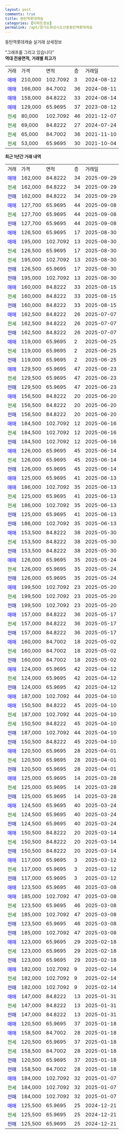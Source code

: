 ```yaml
---
layout: post
comments: true
title: 동탄역롯데캐슬
categories: [아파트정보]
permalink: /apt/경기도화성시오산동동탄역롯데캐슬
---
```


동탄역롯데캐슬 실거래 상세정보

<script type="text/javascript">
  google.charts.load('current', {'packages':['line', 'corechart']});
  google.charts.setOnLoadCallback(drawChart);

  function drawChart() {
    var data = new google.visualization.DataTable();
    data.addColumn('date', '거래일');
    data.addColumn('number', "매매");
    data.addColumn('number', "전세");
    data.addColumn('number', "전매");

    data.addRows([[new Date(Date.parse("2025-09-29")), 162000, null, null], [new Date(Date.parse("2025-09-29")), null, 162000, null], [new Date(Date.parse("2025-09-29")), null, null, 162000], [new Date(Date.parse("2025-09-08")), 127700, null, null], [new Date(Date.parse("2025-09-08")), null, 127700, null], [new Date(Date.parse("2025-09-08")), null, null, 127700], [new Date(Date.parse("2025-08-30")), 126500, null, null], [new Date(Date.parse("2025-08-30")), 195000, null, null], [new Date(Date.parse("2025-08-30")), null, 126500, null], [new Date(Date.parse("2025-08-30")), null, 195000, null], [new Date(Date.parse("2025-08-30")), null, null, 126500], [new Date(Date.parse("2025-08-30")), null, null, 195000], [new Date(Date.parse("2025-08-15")), 160000, null, null], [new Date(Date.parse("2025-08-15")), null, 160000, null], [new Date(Date.parse("2025-08-15")), null, null, 160000], [new Date(Date.parse("2025-07-07")), 162500, null, null], [new Date(Date.parse("2025-07-07")), null, 162500, null], [new Date(Date.parse("2025-07-07")), null, null, 162500], [new Date(Date.parse("2025-06-25")), 119000, null, null], [new Date(Date.parse("2025-06-25")), null, 119000, null], [new Date(Date.parse("2025-06-25")), null, null, 119000], [new Date(Date.parse("2025-06-23")), 129500, null, null], [new Date(Date.parse("2025-06-23")), null, 129500, null], [new Date(Date.parse("2025-06-23")), null, null, 129500], [new Date(Date.parse("2025-06-20")), 156500, null, null], [new Date(Date.parse("2025-06-20")), null, 156500, null], [new Date(Date.parse("2025-06-20")), null, null, 156500], [new Date(Date.parse("2025-06-16")), 184500, null, null], [new Date(Date.parse("2025-06-16")), null, 184500, null], [new Date(Date.parse("2025-06-16")), null, null, 184500], [new Date(Date.parse("2025-06-14")), 126000, null, null], [new Date(Date.parse("2025-06-14")), null, 126000, null], [new Date(Date.parse("2025-06-14")), null, null, 126000], [new Date(Date.parse("2025-06-13")), 125000, null, null], [new Date(Date.parse("2025-06-13")), 186000, null, null], [new Date(Date.parse("2025-06-13")), null, 125000, null], [new Date(Date.parse("2025-06-13")), null, 186000, null], [new Date(Date.parse("2025-06-13")), null, null, 125000], [new Date(Date.parse("2025-06-13")), null, null, 186000], [new Date(Date.parse("2025-05-30")), 153500, null, null], [new Date(Date.parse("2025-05-30")), null, 153500, null], [new Date(Date.parse("2025-05-30")), null, null, 153500], [new Date(Date.parse("2025-05-24")), 126000, null, null], [new Date(Date.parse("2025-05-24")), null, 126000, null], [new Date(Date.parse("2025-05-24")), null, null, 126000], [new Date(Date.parse("2025-05-20")), 199500, null, null], [new Date(Date.parse("2025-05-20")), null, 199500, null], [new Date(Date.parse("2025-05-20")), null, null, 199500], [new Date(Date.parse("2025-05-17")), 157000, null, null], [new Date(Date.parse("2025-05-17")), null, 157000, null], [new Date(Date.parse("2025-05-17")), null, null, 157000], [new Date(Date.parse("2025-05-02")), 160000, null, null], [new Date(Date.parse("2025-05-02")), null, 160000, null], [new Date(Date.parse("2025-05-02")), null, null, 160000], [new Date(Date.parse("2025-04-12")), 124000, null, null], [new Date(Date.parse("2025-04-12")), null, 124000, null], [new Date(Date.parse("2025-04-12")), null, null, 124000], [new Date(Date.parse("2025-04-10")), 187000, null, null], [new Date(Date.parse("2025-04-10")), 150500, null, null], [new Date(Date.parse("2025-04-10")), null, 187000, null], [new Date(Date.parse("2025-04-10")), null, 150500, null], [new Date(Date.parse("2025-04-10")), null, null, 187000], [new Date(Date.parse("2025-04-10")), null, null, 150500], [new Date(Date.parse("2025-04-01")), 120500, null, null], [new Date(Date.parse("2025-04-01")), null, 120500, null], [new Date(Date.parse("2025-04-01")), null, null, 120500], [new Date(Date.parse("2025-03-28")), 125000, null, null], [new Date(Date.parse("2025-03-28")), null, 125000, null], [new Date(Date.parse("2025-03-28")), null, null, 125000], [new Date(Date.parse("2025-03-24")), 124500, null, null], [new Date(Date.parse("2025-03-24")), null, 124500, null], [new Date(Date.parse("2025-03-24")), null, null, 124500], [new Date(Date.parse("2025-03-14")), 150500, null, null], [new Date(Date.parse("2025-03-14")), null, 150500, null], [new Date(Date.parse("2025-03-14")), null, null, 150500], [new Date(Date.parse("2025-03-12")), 117000, null, null], [new Date(Date.parse("2025-03-12")), null, 117000, null], [new Date(Date.parse("2025-03-12")), null, null, 117000], [new Date(Date.parse("2025-03-08")), 123500, null, null], [new Date(Date.parse("2025-03-08")), 185000, null, null], [new Date(Date.parse("2025-03-08")), null, 123500, null], [new Date(Date.parse("2025-03-08")), null, 185000, null], [new Date(Date.parse("2025-03-08")), null, null, 123500], [new Date(Date.parse("2025-03-08")), null, null, 185000], [new Date(Date.parse("2025-02-18")), 123000, null, null], [new Date(Date.parse("2025-02-18")), null, 123000, null], [new Date(Date.parse("2025-02-18")), null, null, 123000], [new Date(Date.parse("2025-02-14")), 182000, null, null], [new Date(Date.parse("2025-02-14")), null, 182000, null], [new Date(Date.parse("2025-02-14")), null, null, 182000], [new Date(Date.parse("2025-01-31")), 147000, null, null], [new Date(Date.parse("2025-01-31")), null, 147000, null], [new Date(Date.parse("2025-01-31")), null, null, 147000], [new Date(Date.parse("2025-01-18")), 120500, null, null], [new Date(Date.parse("2025-01-18")), 158500, null, null], [new Date(Date.parse("2025-01-18")), null, 120500, null], [new Date(Date.parse("2025-01-18")), null, 158500, null], [new Date(Date.parse("2025-01-18")), null, null, 120500], [new Date(Date.parse("2025-01-18")), null, null, 158500], [new Date(Date.parse("2025-01-07")), 184000, null, null], [new Date(Date.parse("2025-01-07")), null, 184000, null], [new Date(Date.parse("2025-01-07")), null, null, 184000], [new Date(Date.parse("2024-12-21")), 125500, null, null], [new Date(Date.parse("2024-12-21")), null, 125500, null], [new Date(Date.parse("2024-12-21")), null, null, 125500]]);

    var options = {
      hAxis: {
        format: 'yyyy/MM/dd'
      },    
      lineWidth: 0,
      pointsVisible: true,    
      title: '최근 1년간 유형별 실거래가 분포',
      legend: { position: 'bottom' }
    };

    var formatter = new google.visualization.NumberFormat({pattern:'###,###'} );
    formatter.format(data, 1);
    formatter.format(data, 2);
    
    setTimeout(function() {
        var chart = new google.visualization.LineChart(document.getElementById('columnchart_material'));
        chart.draw(data, (options));
        document.getElementById('loading').style.display = 'none';
    }, 200);
  }
</script>


<div id="loading" style="z-index:20; display: block; margin-left: 0px">"그래프를 그리고 있습니다"</div>
<div id="columnchart_material" style="width: 95%; margin-left: 0px; display: block"></div>
<!-- contents start -->
<b>역대 전용면적, 거래별 최고가</b>
<table class="sortable">
    <tr>
      <td>거래</td>
      <td>가격</td>
      <td>면적</td>
      <td>층</td>
      <td>거래일</td>
    </tr>
        <tr>
          <td><a style="color: blue">매매</a></td>
          <td>210,000</td>
          <td>102.7092</td>
          <td>3</td>
          <td>2024-08-12</td>
        </tr>            <tr>
          <td><a style="color: blue">매매</a></td>
          <td>166,000</td>
          <td>84.7002</td>
          <td>36</td>
          <td>2024-08-11</td>
        </tr>            <tr>
          <td><a style="color: blue">매매</a></td>
          <td>158,000</td>
          <td>84.8222</td>
          <td>33</td>
          <td>2024-08-14</td>
        </tr>            <tr>
          <td><a style="color: blue">매매</a></td>
          <td>129,000</td>
          <td>65.9695</td>
          <td>37</td>
          <td>2023-08-12</td>
        </tr>        
        <tr>
              <td><a style="color: darkgreen">전세</a></td>
              <td>80,000</td>
              <td>102.7092</td>
              <td>46</td>
              <td>2021-12-07</td>
            </tr>            <tr>
              <td><a style="color: darkgreen">전세</a></td>
              <td>69,000</td>
              <td>84.8222</td>
              <td>27</td>
              <td>2024-07-24</td>
            </tr>            <tr>
              <td><a style="color: darkgreen">전세</a></td>
              <td>65,000</td>
              <td>84.7002</td>
              <td>36</td>
              <td>2021-11-10</td>
            </tr>            <tr>
              <td><a style="color: darkgreen">전세</a></td>
              <td>53,000</td>
              <td>65.9695</td>
              <td>30</td>
              <td>2021-10-04</td>
            </tr>        
    
</table>

<b>최근 1년간 거래 내역</b>

<table class="sortable">
    <tr>
      <td>거래</td>
      <td>가격</td>
      <td>면적</td>
      <td>층</td>
      <td>거래일</td>
    </tr>
    <tr>
      <td><a style="color: blue">매매</a></td>
      <td>162,000</td>
      <td>84.8222</td>
      <td>34</td>
      <td>2025-09-29</td>
    </tr>          <tr>
      <td><a style="color: darkgreen">전세</a></td>
      <td>162,000</td>
      <td>84.8222</td>
      <td>34</td>
      <td>2025-09-29</td>
    </tr>          <tr>
      <td><a style="color: darkblue">전매</a></td>
      <td>162,000</td>
      <td>84.8222</td>
      <td>34</td>
      <td>2025-09-29</td>
    </tr>          <tr>
      <td><a style="color: blue">매매</a></td>
      <td>127,700</td>
      <td>65.9695</td>
      <td>44</td>
      <td>2025-09-08</td>
    </tr>          <tr>
      <td><a style="color: darkgreen">전세</a></td>
      <td>127,700</td>
      <td>65.9695</td>
      <td>44</td>
      <td>2025-09-08</td>
    </tr>          <tr>
      <td><a style="color: darkblue">전매</a></td>
      <td>127,700</td>
      <td>65.9695</td>
      <td>44</td>
      <td>2025-09-08</td>
    </tr>          <tr>
      <td><a style="color: blue">매매</a></td>
      <td>126,500</td>
      <td>65.9695</td>
      <td>17</td>
      <td>2025-08-30</td>
    </tr>          <tr>
      <td><a style="color: blue">매매</a></td>
      <td>195,000</td>
      <td>102.7092</td>
      <td>13</td>
      <td>2025-08-30</td>
    </tr>          <tr>
      <td><a style="color: darkgreen">전세</a></td>
      <td>126,500</td>
      <td>65.9695</td>
      <td>17</td>
      <td>2025-08-30</td>
    </tr>          <tr>
      <td><a style="color: darkgreen">전세</a></td>
      <td>195,000</td>
      <td>102.7092</td>
      <td>13</td>
      <td>2025-08-30</td>
    </tr>          <tr>
      <td><a style="color: darkblue">전매</a></td>
      <td>126,500</td>
      <td>65.9695</td>
      <td>17</td>
      <td>2025-08-30</td>
    </tr>          <tr>
      <td><a style="color: darkblue">전매</a></td>
      <td>195,000</td>
      <td>102.7092</td>
      <td>13</td>
      <td>2025-08-30</td>
    </tr>          <tr>
      <td><a style="color: blue">매매</a></td>
      <td>160,000</td>
      <td>84.8222</td>
      <td>33</td>
      <td>2025-08-15</td>
    </tr>          <tr>
      <td><a style="color: darkgreen">전세</a></td>
      <td>160,000</td>
      <td>84.8222</td>
      <td>33</td>
      <td>2025-08-15</td>
    </tr>          <tr>
      <td><a style="color: darkblue">전매</a></td>
      <td>160,000</td>
      <td>84.8222</td>
      <td>33</td>
      <td>2025-08-15</td>
    </tr>          <tr>
      <td><a style="color: blue">매매</a></td>
      <td>162,500</td>
      <td>84.8222</td>
      <td>26</td>
      <td>2025-07-07</td>
    </tr>          <tr>
      <td><a style="color: darkgreen">전세</a></td>
      <td>162,500</td>
      <td>84.8222</td>
      <td>26</td>
      <td>2025-07-07</td>
    </tr>          <tr>
      <td><a style="color: darkblue">전매</a></td>
      <td>162,500</td>
      <td>84.8222</td>
      <td>26</td>
      <td>2025-07-07</td>
    </tr>          <tr>
      <td><a style="color: blue">매매</a></td>
      <td>119,000</td>
      <td>65.9695</td>
      <td>2</td>
      <td>2025-06-25</td>
    </tr>          <tr>
      <td><a style="color: darkgreen">전세</a></td>
      <td>119,000</td>
      <td>65.9695</td>
      <td>2</td>
      <td>2025-06-25</td>
    </tr>          <tr>
      <td><a style="color: darkblue">전매</a></td>
      <td>119,000</td>
      <td>65.9695</td>
      <td>2</td>
      <td>2025-06-25</td>
    </tr>          <tr>
      <td><a style="color: blue">매매</a></td>
      <td>129,500</td>
      <td>65.9695</td>
      <td>47</td>
      <td>2025-06-23</td>
    </tr>          <tr>
      <td><a style="color: darkgreen">전세</a></td>
      <td>129,500</td>
      <td>65.9695</td>
      <td>47</td>
      <td>2025-06-23</td>
    </tr>          <tr>
      <td><a style="color: darkblue">전매</a></td>
      <td>129,500</td>
      <td>65.9695</td>
      <td>47</td>
      <td>2025-06-23</td>
    </tr>          <tr>
      <td><a style="color: blue">매매</a></td>
      <td>156,500</td>
      <td>84.8222</td>
      <td>20</td>
      <td>2025-06-20</td>
    </tr>          <tr>
      <td><a style="color: darkgreen">전세</a></td>
      <td>156,500</td>
      <td>84.8222</td>
      <td>20</td>
      <td>2025-06-20</td>
    </tr>          <tr>
      <td><a style="color: darkblue">전매</a></td>
      <td>156,500</td>
      <td>84.8222</td>
      <td>20</td>
      <td>2025-06-20</td>
    </tr>          <tr>
      <td><a style="color: blue">매매</a></td>
      <td>184,500</td>
      <td>102.7092</td>
      <td>12</td>
      <td>2025-06-16</td>
    </tr>          <tr>
      <td><a style="color: darkgreen">전세</a></td>
      <td>184,500</td>
      <td>102.7092</td>
      <td>12</td>
      <td>2025-06-16</td>
    </tr>          <tr>
      <td><a style="color: darkblue">전매</a></td>
      <td>184,500</td>
      <td>102.7092</td>
      <td>12</td>
      <td>2025-06-16</td>
    </tr>          <tr>
      <td><a style="color: blue">매매</a></td>
      <td>126,000</td>
      <td>65.9695</td>
      <td>45</td>
      <td>2025-06-14</td>
    </tr>          <tr>
      <td><a style="color: darkgreen">전세</a></td>
      <td>126,000</td>
      <td>65.9695</td>
      <td>45</td>
      <td>2025-06-14</td>
    </tr>          <tr>
      <td><a style="color: darkblue">전매</a></td>
      <td>126,000</td>
      <td>65.9695</td>
      <td>45</td>
      <td>2025-06-14</td>
    </tr>          <tr>
      <td><a style="color: blue">매매</a></td>
      <td>125,000</td>
      <td>65.9695</td>
      <td>41</td>
      <td>2025-06-13</td>
    </tr>          <tr>
      <td><a style="color: blue">매매</a></td>
      <td>186,000</td>
      <td>102.7092</td>
      <td>35</td>
      <td>2025-06-13</td>
    </tr>          <tr>
      <td><a style="color: darkgreen">전세</a></td>
      <td>125,000</td>
      <td>65.9695</td>
      <td>41</td>
      <td>2025-06-13</td>
    </tr>          <tr>
      <td><a style="color: darkgreen">전세</a></td>
      <td>186,000</td>
      <td>102.7092</td>
      <td>35</td>
      <td>2025-06-13</td>
    </tr>          <tr>
      <td><a style="color: darkblue">전매</a></td>
      <td>125,000</td>
      <td>65.9695</td>
      <td>41</td>
      <td>2025-06-13</td>
    </tr>          <tr>
      <td><a style="color: darkblue">전매</a></td>
      <td>186,000</td>
      <td>102.7092</td>
      <td>35</td>
      <td>2025-06-13</td>
    </tr>          <tr>
      <td><a style="color: blue">매매</a></td>
      <td>153,500</td>
      <td>84.8222</td>
      <td>38</td>
      <td>2025-05-30</td>
    </tr>          <tr>
      <td><a style="color: darkgreen">전세</a></td>
      <td>153,500</td>
      <td>84.8222</td>
      <td>38</td>
      <td>2025-05-30</td>
    </tr>          <tr>
      <td><a style="color: darkblue">전매</a></td>
      <td>153,500</td>
      <td>84.8222</td>
      <td>38</td>
      <td>2025-05-30</td>
    </tr>          <tr>
      <td><a style="color: blue">매매</a></td>
      <td>126,000</td>
      <td>65.9695</td>
      <td>35</td>
      <td>2025-05-24</td>
    </tr>          <tr>
      <td><a style="color: darkgreen">전세</a></td>
      <td>126,000</td>
      <td>65.9695</td>
      <td>35</td>
      <td>2025-05-24</td>
    </tr>          <tr>
      <td><a style="color: darkblue">전매</a></td>
      <td>126,000</td>
      <td>65.9695</td>
      <td>35</td>
      <td>2025-05-24</td>
    </tr>          <tr>
      <td><a style="color: blue">매매</a></td>
      <td>199,500</td>
      <td>102.7092</td>
      <td>23</td>
      <td>2025-05-20</td>
    </tr>          <tr>
      <td><a style="color: darkgreen">전세</a></td>
      <td>199,500</td>
      <td>102.7092</td>
      <td>23</td>
      <td>2025-05-20</td>
    </tr>          <tr>
      <td><a style="color: darkblue">전매</a></td>
      <td>199,500</td>
      <td>102.7092</td>
      <td>23</td>
      <td>2025-05-20</td>
    </tr>          <tr>
      <td><a style="color: blue">매매</a></td>
      <td>157,000</td>
      <td>84.8222</td>
      <td>36</td>
      <td>2025-05-17</td>
    </tr>          <tr>
      <td><a style="color: darkgreen">전세</a></td>
      <td>157,000</td>
      <td>84.8222</td>
      <td>36</td>
      <td>2025-05-17</td>
    </tr>          <tr>
      <td><a style="color: darkblue">전매</a></td>
      <td>157,000</td>
      <td>84.8222</td>
      <td>36</td>
      <td>2025-05-17</td>
    </tr>          <tr>
      <td><a style="color: blue">매매</a></td>
      <td>160,000</td>
      <td>84.7002</td>
      <td>18</td>
      <td>2025-05-02</td>
    </tr>          <tr>
      <td><a style="color: darkgreen">전세</a></td>
      <td>160,000</td>
      <td>84.7002</td>
      <td>18</td>
      <td>2025-05-02</td>
    </tr>          <tr>
      <td><a style="color: darkblue">전매</a></td>
      <td>160,000</td>
      <td>84.7002</td>
      <td>18</td>
      <td>2025-05-02</td>
    </tr>          <tr>
      <td><a style="color: blue">매매</a></td>
      <td>124,000</td>
      <td>65.9695</td>
      <td>42</td>
      <td>2025-04-12</td>
    </tr>          <tr>
      <td><a style="color: darkgreen">전세</a></td>
      <td>124,000</td>
      <td>65.9695</td>
      <td>42</td>
      <td>2025-04-12</td>
    </tr>          <tr>
      <td><a style="color: darkblue">전매</a></td>
      <td>124,000</td>
      <td>65.9695</td>
      <td>42</td>
      <td>2025-04-12</td>
    </tr>          <tr>
      <td><a style="color: blue">매매</a></td>
      <td>187,000</td>
      <td>102.7092</td>
      <td>44</td>
      <td>2025-04-10</td>
    </tr>          <tr>
      <td><a style="color: blue">매매</a></td>
      <td>150,500</td>
      <td>84.8222</td>
      <td>45</td>
      <td>2025-04-10</td>
    </tr>          <tr>
      <td><a style="color: darkgreen">전세</a></td>
      <td>187,000</td>
      <td>102.7092</td>
      <td>44</td>
      <td>2025-04-10</td>
    </tr>          <tr>
      <td><a style="color: darkgreen">전세</a></td>
      <td>150,500</td>
      <td>84.8222</td>
      <td>45</td>
      <td>2025-04-10</td>
    </tr>          <tr>
      <td><a style="color: darkblue">전매</a></td>
      <td>187,000</td>
      <td>102.7092</td>
      <td>44</td>
      <td>2025-04-10</td>
    </tr>          <tr>
      <td><a style="color: darkblue">전매</a></td>
      <td>150,500</td>
      <td>84.8222</td>
      <td>45</td>
      <td>2025-04-10</td>
    </tr>          <tr>
      <td><a style="color: blue">매매</a></td>
      <td>120,500</td>
      <td>65.9695</td>
      <td>28</td>
      <td>2025-04-01</td>
    </tr>          <tr>
      <td><a style="color: darkgreen">전세</a></td>
      <td>120,500</td>
      <td>65.9695</td>
      <td>28</td>
      <td>2025-04-01</td>
    </tr>          <tr>
      <td><a style="color: darkblue">전매</a></td>
      <td>120,500</td>
      <td>65.9695</td>
      <td>28</td>
      <td>2025-04-01</td>
    </tr>          <tr>
      <td><a style="color: blue">매매</a></td>
      <td>125,000</td>
      <td>65.9695</td>
      <td>14</td>
      <td>2025-03-28</td>
    </tr>          <tr>
      <td><a style="color: darkgreen">전세</a></td>
      <td>125,000</td>
      <td>65.9695</td>
      <td>14</td>
      <td>2025-03-28</td>
    </tr>          <tr>
      <td><a style="color: darkblue">전매</a></td>
      <td>125,000</td>
      <td>65.9695</td>
      <td>14</td>
      <td>2025-03-28</td>
    </tr>          <tr>
      <td><a style="color: blue">매매</a></td>
      <td>124,500</td>
      <td>65.9695</td>
      <td>40</td>
      <td>2025-03-24</td>
    </tr>          <tr>
      <td><a style="color: darkgreen">전세</a></td>
      <td>124,500</td>
      <td>65.9695</td>
      <td>40</td>
      <td>2025-03-24</td>
    </tr>          <tr>
      <td><a style="color: darkblue">전매</a></td>
      <td>124,500</td>
      <td>65.9695</td>
      <td>40</td>
      <td>2025-03-24</td>
    </tr>          <tr>
      <td><a style="color: blue">매매</a></td>
      <td>150,500</td>
      <td>84.8222</td>
      <td>20</td>
      <td>2025-03-14</td>
    </tr>          <tr>
      <td><a style="color: darkgreen">전세</a></td>
      <td>150,500</td>
      <td>84.8222</td>
      <td>20</td>
      <td>2025-03-14</td>
    </tr>          <tr>
      <td><a style="color: darkblue">전매</a></td>
      <td>150,500</td>
      <td>84.8222</td>
      <td>20</td>
      <td>2025-03-14</td>
    </tr>          <tr>
      <td><a style="color: blue">매매</a></td>
      <td>117,000</td>
      <td>65.9695</td>
      <td>3</td>
      <td>2025-03-12</td>
    </tr>          <tr>
      <td><a style="color: darkgreen">전세</a></td>
      <td>117,000</td>
      <td>65.9695</td>
      <td>3</td>
      <td>2025-03-12</td>
    </tr>          <tr>
      <td><a style="color: darkblue">전매</a></td>
      <td>117,000</td>
      <td>65.9695</td>
      <td>3</td>
      <td>2025-03-12</td>
    </tr>          <tr>
      <td><a style="color: blue">매매</a></td>
      <td>123,500</td>
      <td>65.9695</td>
      <td>46</td>
      <td>2025-03-08</td>
    </tr>          <tr>
      <td><a style="color: blue">매매</a></td>
      <td>185,000</td>
      <td>102.7092</td>
      <td>47</td>
      <td>2025-03-08</td>
    </tr>          <tr>
      <td><a style="color: darkgreen">전세</a></td>
      <td>123,500</td>
      <td>65.9695</td>
      <td>46</td>
      <td>2025-03-08</td>
    </tr>          <tr>
      <td><a style="color: darkgreen">전세</a></td>
      <td>185,000</td>
      <td>102.7092</td>
      <td>47</td>
      <td>2025-03-08</td>
    </tr>          <tr>
      <td><a style="color: darkblue">전매</a></td>
      <td>123,500</td>
      <td>65.9695</td>
      <td>46</td>
      <td>2025-03-08</td>
    </tr>          <tr>
      <td><a style="color: darkblue">전매</a></td>
      <td>185,000</td>
      <td>102.7092</td>
      <td>47</td>
      <td>2025-03-08</td>
    </tr>          <tr>
      <td><a style="color: blue">매매</a></td>
      <td>123,000</td>
      <td>65.9695</td>
      <td>29</td>
      <td>2025-02-18</td>
    </tr>          <tr>
      <td><a style="color: darkgreen">전세</a></td>
      <td>123,000</td>
      <td>65.9695</td>
      <td>29</td>
      <td>2025-02-18</td>
    </tr>          <tr>
      <td><a style="color: darkblue">전매</a></td>
      <td>123,000</td>
      <td>65.9695</td>
      <td>29</td>
      <td>2025-02-18</td>
    </tr>          <tr>
      <td><a style="color: blue">매매</a></td>
      <td>182,000</td>
      <td>102.7092</td>
      <td>9</td>
      <td>2025-02-14</td>
    </tr>          <tr>
      <td><a style="color: darkgreen">전세</a></td>
      <td>182,000</td>
      <td>102.7092</td>
      <td>9</td>
      <td>2025-02-14</td>
    </tr>          <tr>
      <td><a style="color: darkblue">전매</a></td>
      <td>182,000</td>
      <td>102.7092</td>
      <td>9</td>
      <td>2025-02-14</td>
    </tr>          <tr>
      <td><a style="color: blue">매매</a></td>
      <td>147,000</td>
      <td>84.8222</td>
      <td>13</td>
      <td>2025-01-31</td>
    </tr>          <tr>
      <td><a style="color: darkgreen">전세</a></td>
      <td>147,000</td>
      <td>84.8222</td>
      <td>13</td>
      <td>2025-01-31</td>
    </tr>          <tr>
      <td><a style="color: darkblue">전매</a></td>
      <td>147,000</td>
      <td>84.8222</td>
      <td>13</td>
      <td>2025-01-31</td>
    </tr>          <tr>
      <td><a style="color: blue">매매</a></td>
      <td>120,500</td>
      <td>65.9695</td>
      <td>37</td>
      <td>2025-01-18</td>
    </tr>          <tr>
      <td><a style="color: blue">매매</a></td>
      <td>158,500</td>
      <td>84.7002</td>
      <td>28</td>
      <td>2025-01-18</td>
    </tr>          <tr>
      <td><a style="color: darkgreen">전세</a></td>
      <td>120,500</td>
      <td>65.9695</td>
      <td>37</td>
      <td>2025-01-18</td>
    </tr>          <tr>
      <td><a style="color: darkgreen">전세</a></td>
      <td>158,500</td>
      <td>84.7002</td>
      <td>28</td>
      <td>2025-01-18</td>
    </tr>          <tr>
      <td><a style="color: darkblue">전매</a></td>
      <td>120,500</td>
      <td>65.9695</td>
      <td>37</td>
      <td>2025-01-18</td>
    </tr>          <tr>
      <td><a style="color: darkblue">전매</a></td>
      <td>158,500</td>
      <td>84.7002</td>
      <td>28</td>
      <td>2025-01-18</td>
    </tr>          <tr>
      <td><a style="color: blue">매매</a></td>
      <td>184,000</td>
      <td>102.7092</td>
      <td>32</td>
      <td>2025-01-07</td>
    </tr>          <tr>
      <td><a style="color: darkgreen">전세</a></td>
      <td>184,000</td>
      <td>102.7092</td>
      <td>32</td>
      <td>2025-01-07</td>
    </tr>          <tr>
      <td><a style="color: darkblue">전매</a></td>
      <td>184,000</td>
      <td>102.7092</td>
      <td>32</td>
      <td>2025-01-07</td>
    </tr>          <tr>
      <td><a style="color: blue">매매</a></td>
      <td>125,500</td>
      <td>65.9695</td>
      <td>25</td>
      <td>2024-12-21</td>
    </tr>          <tr>
      <td><a style="color: darkgreen">전세</a></td>
      <td>125,500</td>
      <td>65.9695</td>
      <td>25</td>
      <td>2024-12-21</td>
    </tr>          <tr>
      <td><a style="color: darkblue">전매</a></td>
      <td>125,500</td>
      <td>65.9695</td>
      <td>25</td>
      <td>2024-12-21</td>
    </tr>      </table>
<!-- contents end -->    

